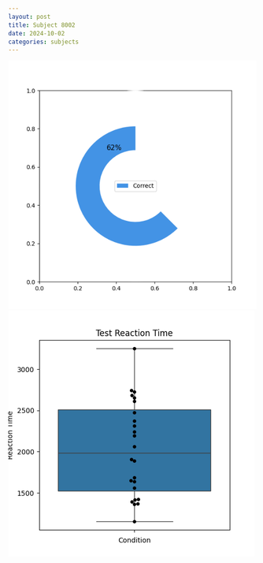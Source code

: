 ```yaml
---
layout: post
title: Subject 8002
date: 2024-10-02
categories: subjects
---
```


![](data/8002/run-1/8002_FN_acc_test.png)
![](data/8002/run-1/8002_FN_rt.png)
